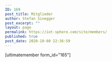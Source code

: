 ```yaml
---
ID: 169
post_title: Mitglieder
author: Stefan Sinegger
post_excerpt: ""
layout: page
permalink: https://iot-sphere.com/site/members/
published: true
post_date: 2020-10-08 22:36:59
---
```

[ultimatemember form_id="165"]